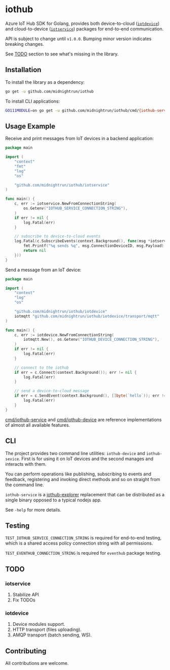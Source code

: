 # iothub

Azure IoT Hub SDK for Golang, provides both device-to-cloud ([`iotdevice`](iotdevice)) and cloud-to-device ([`iotservice`](iotservice)) packages for end-to-end communication.

API is subject to change until `v1.0.0`. Bumping minor version indicates breaking changes.

See [TODO](#todo) section to see what's missing in the library.

## Installation

To install the library as a dependency:

```bash
go get -u github.com/midnightrun/iothub
```

To install CLI applications:

```bash
GO111MODULE=on go get -u github.com/midnightrun/iothub/cmd/{iothub-service,iothub-device}
```

## Usage Example

Receive and print messages from IoT devices in a backend application:

```go
package main

import (
	"context"
	"fmt"
	"log"
	"os"

	"github.com/midnightrun/iothub/iotservice"
)

func main() {
	c, err := iotservice.NewFromConnectionString(
		os.Getenv("IOTHUB_SERVICE_CONNECTION_STRING"),
	)
	if err != nil {
		log.Fatal(err)
	}

	// subscribe to device-to-cloud events
	log.Fatal(c.SubscribeEvents(context.Background(), func(msg *iotservice.Event) error {
		fmt.Printf("%q sends %q", msg.ConnectionDeviceID, msg.Payload)
		return nil
	}))
}
```

Send a message from an IoT device:

```go
package main

import (
	"context"
	"log"
	"os"

	"github.com/midnightrun/iothub/iotdevice"
	iotmqtt "github.com/midnightrun/iothub/iotdevice/transport/mqtt"
)

func main() {
	c, err := iotdevice.NewFromConnectionString(
		iotmqtt.New(), os.Getenv("IOTHUB_DEVICE_CONNECTION_STRING"),
	)
	if err != nil {
		log.Fatal(err)
	}

	// connect to the iothub
	if err = c.Connect(context.Background()); err != nil {
		log.Fatal(err)
	}

	// send a device-to-cloud message
	if err = c.SendEvent(context.Background(), []byte(`hello`)); err != nil {
		log.Fatal(err)
	}
}
```

[cmd/iothub-service](https://github.com/amemidnightrunzhinsky/iothub/blob/master/cmd/iothub-service) and [cmd/iothub-device](https://github.com/midnightrun/iothub/blob/master/cmd/iothub-device) are reference implementations of almost all available features. 

## CLI

The project provides two command line utilities: `iothub-device` and `iothub-sevice`. First is for using it on IoT devices and the second manages and interacts with them. 

You can perform operations like publishing, subscribing to events and feedback, registering and invoking direct methods and so on straight from the command line.

`iothub-service` is a [iothub-explorer](https://github.com/Azure/iothub-explorer) replacement that can be distributed as a single binary opposed to a typical nodejs app.

See `-help` for more details.

## Testing

`TEST_IOTHUB_SERVICE_CONNECTION_STRING` is required for end-to-end testing, which is a shared access policy connection string with all permissions.

`TEST_EVENTHUB_CONNECTION_STRING` is required for `eventhub` package testing.

## TODO

### iotservice

1. Stabilize API
1. Fix TODOs

### iotdevice

1. Device modules support.
1. HTTP transport (files uploading).
1. AMQP transport (batch sending, WS).

## Contributing

All contributions are welcome.
